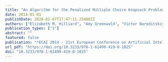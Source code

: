 ```yaml
---
title: "An Algorithm for the Penalized Multiple Choice Knapsack Problem"
date: 2014-01-01
publishDate: 2020-01-07T17:47:11.254862Z
authors: ["Elizabeth M. Hilliard", "Amy Greenwald", "Victor Naroditskiy"]
publication_types: ["1"]
abstract: ""
featured: false
publication: "*ECAI 2014 - 21st European Conference on Artificial Intelligence, 18-22 August 2014, Prague, Czech Republic - Including Prestigious Applications of Intelligent Systems (PAIS 2014)*"
url_pdf: "https://doi.org/10.3233/978-1-61499-419-0-1025"
doi: "10.3233/978-1-61499-419-0-1025"
---
```



